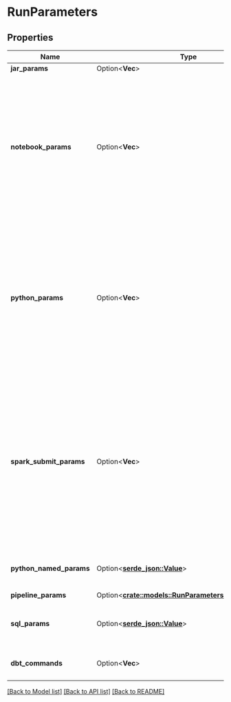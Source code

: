 # RunParameters

## Properties

Name | Type | Description | Notes
------------ | ------------- | ------------- | -------------
**jar_params** | Option<**Vec<String>**> |  | [optional]
**notebook_params** | Option<**Vec<String>**> | A map from keys to values for jobs with notebook task, for example `\"notebook_params\": {\"name\": \"john doe\", \"age\": \"35\"}`. The map is passed to the notebook and is accessible through the [dbutils.widgets.get](https://docs.databricks.com/dev-tools/databricks-utils.html#dbutils-widgets) function.  If not specified upon `run-now`, the triggered run uses the job’s base parameters.  notebook_params cannot be specified in conjunction with jar_params.  Use [Task parameter variables](https://docs.databricks.com/jobs.html#parameter-variables) to set parameters containing information about job runs.  The JSON representation of this field (for example `{\"notebook_params\":{\"name\":\"john doe\",\"age\":\"35\"}}`) cannot exceed 10,000 bytes. | [optional]
**python_params** | Option<**Vec<String>**> | A list of parameters for jobs with Python tasks, for example `\"python_params\": [\"john doe\", \"35\"]`. The parameters are passed to Python file as command-line parameters. If specified upon `run-now`, it would overwrite the parameters specified in job setting. The JSON representation of this field (for example `{\"python_params\":[\"john doe\",\"35\"]}`) cannot exceed 10,000 bytes.  Use [Task parameter variables](https://docs.databricks.com/jobs.html#parameter-variables) to set parameters containing information about job runs.  Important  These parameters accept only Latin characters (ASCII character set). Using non-ASCII characters returns an error. Examples of invalid, non-ASCII characters are Chinese, Japanese kanjis, and emojis. | [optional]
**spark_submit_params** | Option<**Vec<String>**> | A list of parameters for jobs with spark submit task, for example `\"spark_submit_params\": [\"--class\", \"org.apache.spark.examples.SparkPi\"]`. The parameters are passed to spark-submit script as command-line parameters. If specified upon `run-now`, it would overwrite the parameters specified in job setting. The JSON representation of this field (for example `{\"python_params\":[\"john doe\",\"35\"]}`) cannot exceed 10,000 bytes.  Use [Task parameter variables](https://docs.databricks.com/jobs.html#parameter-variables) to set parameters containing information about job runs.  Important  These parameters accept only Latin characters (ASCII character set). Using non-ASCII characters returns an error. Examples of invalid, non-ASCII characters are Chinese, Japanese kanjis, and emojis. | [optional]
**python_named_params** | Option<[**serde_json::Value**](.md)> | A map from keys to values for jobs with Python wheel task, for example `\"python_named_params\": {\"name\": \"task\", \"data\": \"dbfs:/path/to/data.json\"}`. | [optional]
**pipeline_params** | Option<[**crate::models::RunParametersPipelineParams**](RunParameters_pipeline_params.md)> |  | [optional]
**sql_params** | Option<[**serde_json::Value**](.md)> | A map from keys to values for SQL tasks, for example `\"sql_params\": {\"name\": \"john doe\", \"age\": \"35\"}`. The SQL alert task does not support custom parameters. | [optional]
**dbt_commands** | Option<**Vec<String>**> | An array of commands to execute for jobs with the dbt task, for example `\"dbt_commands\": [\"dbt deps\", \"dbt seed\", \"dbt run\"]` | [optional]

[[Back to Model list]](../README.md#documentation-for-models) [[Back to API list]](../README.md#documentation-for-api-endpoints) [[Back to README]](../README.md)


